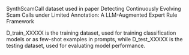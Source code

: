 SynthScamCall dataset used in paper Detecting Continuously Evolving Scam Calls under Limited Annotation: A LLM-Augmented Expert Rule Framework

D_train_XXXXX is the training dataset, used for training classification models or as few-shot examples in prompts, while D_test_XXXXX is the testing dataset, used for evaluating model performance.
